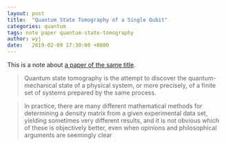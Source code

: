 ```yaml
---
layout: post
title:  "Quantum State Tomography of a Single Qubit"
categories: quantum
tags: note paper quantum-state-tomography
author: wyj
date:   2019-02-09 17:30:00 +0800
---
```


This is a note about [a paper of the same title](https://arxiv.org/pdf/1407.4759.pdf).

> Quantum state tomography is the attempt to discover the quantum-mechanical state of a physical system, or more precisely, of a finite set of systems prepared by the same process.

> In practice, there are many different mathematical methods for determining a density matrix from a given experimental data set, yielding sometimes very different results, and it is not obvious which of these is objectively better, even when opinions and philosophical arguments are seemingly clear

#